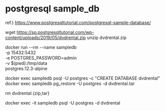 # postgresql sample_db

ref.) https://www.postgresqltutorial.com/postgresql-sample-database/


wget https://sp.postgresqltutorial.com/wp-content/uploads/2019/05/dvdrental.zip
unzip dvdrental.zip

docker run --rm --name sampledb \
  -p 15432:5432 \
  -e POSTGRES_PASSWORD=admin \
  -v $(pwd):/tmp/data \
  postgres:12.3-alpine

docker exec sampledb psql -U postgres -c "CREATE DATABASE dvdrental"
docker exec sampledb pg_restore -U postgres -d dvdrental.tar

rm dvdrental.{zip,tar}

docker exec -it sampledb psql -U postgres -d dvdrental
